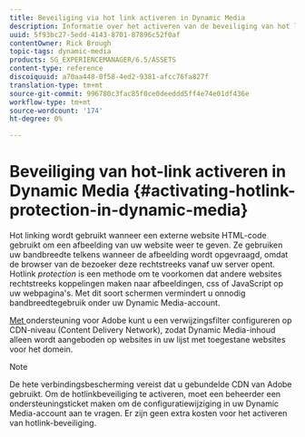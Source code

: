 ```yaml
---
title: Beveiliging via hot link activeren in Dynamic Media
description: Informatie over het activeren van de beveiliging van hot links in Dynamic Media.
uuid: 5f93bc27-5edd-4143-8701-87896c52f0af
contentOwner: Rick Brough
topic-tags: dynamic-media
products: SG_EXPERIENCEMANAGER/6.5/ASSETS
content-type: reference
discoiquuid: a70aa448-0f58-4ed2-9381-afcc76fa827f
translation-type: tm+mt
source-git-commit: 996780c3fac85f0ce0deeddd5ff4e74e01df436e
workflow-type: tm+mt
source-wordcount: '174'
ht-degree: 0%

---
```



# Beveiliging van hot-link activeren in Dynamic Media {#activating-hotlink-protection-in-dynamic-media}

Hot linking wordt gebruikt wanneer een externe website HTML-code gebruikt om een afbeelding van uw website weer te geven. Ze gebruiken uw bandbreedte telkens wanneer de afbeelding wordt opgevraagd, omdat de browser van de bezoeker deze rechtstreeks vanaf uw server opent. Hotlink *protection* is een methode om te voorkomen dat andere websites rechtstreeks koppelingen maken naar afbeeldingen, css of JavaScript op uw webpagina&#39;s. Met dit soort schermen vermindert u onnodig bandbreedtegebruik onder uw Dynamic Media-account.

[Met ](https://helpx.adobe.com/support.html) ondersteuning voor Adobe kunt u een verwijzingsfilter configureren op CDN-niveau (Content Delivery Network), zodat Dynamic Media-inhoud alleen wordt aangeboden op websites in uw lijst met toegestane websites voor het domein.

>[!NOTE]
>
>De hete verbindingsbescherming vereist dat u gebundelde CDN van Adobe gebruikt. Om de hotlinkbeveiliging te activeren, moet een beheerder een ondersteuningsticket maken om de configuratiewijziging in uw Dynamic Media-account aan te vragen. Er zijn geen extra kosten voor het activeren van hotlink-beveiliging.

